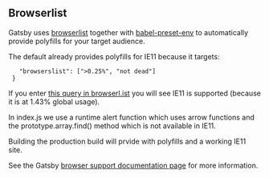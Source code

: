 ## Browserlist

Gatsby uses [browserlist](https://github.com/browserslist/browserslist) together with [babel-preset-env](https://blog.jakoblind.no/babel-preset-env/) to automatically provide polyfills for your target audience.

The default already provides polyfills for IE11 because it targets:

```{
   "browserslist": [">0.25%", "not dead"]
 }
```

If you enter [this query in browserl.ist](https://browserl.ist/?q=%3E0.25%25%2C+not+dead) you will see IE11 is supported (because it is at 1.43% global usage).

In index.js we use a runtime alert function which uses arrow functions
and the prototype.array.find() method which is not available in IE11.

Building the production build will prvide with polyfills and a working IE11 site.

See the Gatsby [browser support documentation page](https://www.gatsbyjs.org/docs/browser-support.) for more information.

